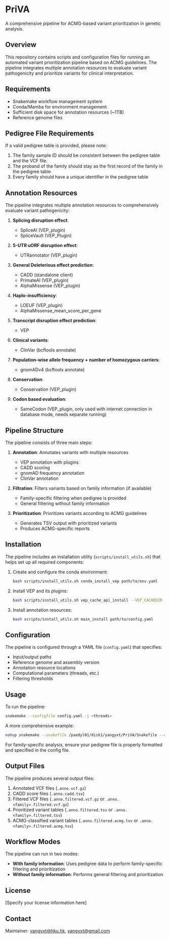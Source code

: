 # PriVA

A comprehensive pipeline for ACMG-based variant prioritization in genetic analysis.

## Overview

This repository contains scripts and configuration files for running an automated variant prioritization pipeline based on ACMG guidelines. The pipeline integrates multiple annotation resources to evaluate variant pathogenicity and prioritize variants for clinical interpretation.

## Requirements

- Snakemake workflow management system
- Conda/Mamba for environment management
- Sufficient disk space for annotation resources (~1TB)
- Reference genome files

## Pedigree File Requirements

If a valid pedigree table is provided, please note:
1. The family sample ID should be consistent between the pedigree table and the VCF file.
2. The proband of the family should stay as the first record of the family in the pedigree table
3. Every family should have a unique identifier in the pedigree table

## Annotation Resources

The pipeline integrates multiple annotation resources to comprehensively evaluate variant pathogenicity:

1. **Splicing disruption effect**: 
   - SpliceAI (VEP_plugin)
   - SpliceVault (VEP_Plugin)

2. **5-UTR uORF disruption effect**: 
   - UTRannotator (VEP_plugin)

3. **General Deleterious effect prediction**: 
   - CADD (standalone client)
   - PrimateAI (VEP_plugin)
   - AlphaMissense (VEP_plugin)

4. **Haplo-insufficiency**: 
   - LOEUF (VEP_plugin)
   - AlphaMissense_mean_score_per_gene

5. **Transcript disruption effect prediction**: 
   - VEP

6. **Clinical variants**: 
   - ClinVar (bcftools annotate)

7. **Population-wise allele frequency + number of homozygous carriers**: 
   - gnomADv4 (bcftools annotate)

8. **Conservation**: 
   - Conservation (VEP_plugin)

9. **Codon based evaluation**: 
   - SameCodon (VEP_plugin, only used with internet connection in database mode, needs separate running)

## Pipeline Structure

The pipeline consists of three main steps:

1. **Annotation**: Annotates variants with multiple resources
   - VEP annotation with plugins
   - CADD scoring
   - gnomAD frequency annotation
   - ClinVar annotation

2. **Filtration**: Filters variants based on family information (if available)
   - Family-specific filtering when pedigree is provided
   - General filtering without family information

3. **Prioritization**: Prioritizes variants according to ACMG guidelines
   - Generates TSV output with prioritized variants
   - Produces ACMG-specific reports

## Installation

The pipeline includes an installation utility (`scripts/install_utils.sh`) that helps set up all required components:

1. Create and configure the conda environment:
   ```bash
   bash scripts/install_utils.sh conda_install_vep path/to/env.yaml
   ```

2. Install VEP and its plugins:
   ```bash
   bash scripts/install_utils.sh vep_cache_api_install --VEP_CACHEDIR /path/to/cache --VEP_ASSEMBLY GRCh37/GRCh38
   ```

3. Install annotation resources:
   ```bash
   bash scripts/install_utils.sh main_install path/to/config.yaml
   ```

## Configuration

The pipeline is configured through a YAML file (`config.yaml`) that specifies:

- Input/output paths
- Reference genome and assembly version
- Annotation resource locations
- Computational parameters (threads, etc.)
- Filtering thresholds

## Usage

To run the pipeline:

```bash
snakemake --configfile config.yaml -j <threads>
```

A more comprehensive example:

```bash
nohup snakemake --snakefile /paedyl01/disk1/yangyxt/PriVA/Snakefile --cores 50 --configfile /paedyl01/disk1/yangyxt/test_acmg_auto/test_clinvar/config_clinvar.hg38.yaml --printshellcmds --verbose > /paedyl01/disk1/yangyxt/test_acmg_auto/test_clinvar/clinvar_2star_snakemake_pipeline.hg38.log 2>&1 &
```

For family-specific analysis, ensure your pedigree file is properly formatted and specified in the config file.

## Output Files

The pipeline produces several output files:

1. Annotated VCF files (`.anno.vcf.gz`)
2. CADD score files (`.anno.cadd.tsv`)
3. Filtered VCF files (`.anno.filtered.vcf.gz` or `.anno.<family>.filtered.vcf.gz`)
4. Prioritized variant tables (`.anno.filtered.tsv` or `.anno.<family>.filtered.tsv`)
5. ACMG-classified variant tables (`.anno.filtered.acmg.tsv` or `.anno.<family>.filtered.acmg.tsv`)

## Workflow Modes

The pipeline can run in two modes:

- **With family information**: Uses pedigree data to perform family-specific filtering and prioritization
- **Without family information**: Performs general filtering and prioritization

## License

[Specify your license information here]

## Contact

Maintainer: yangyxt@hku.hk, yangyxt@gmail.com
